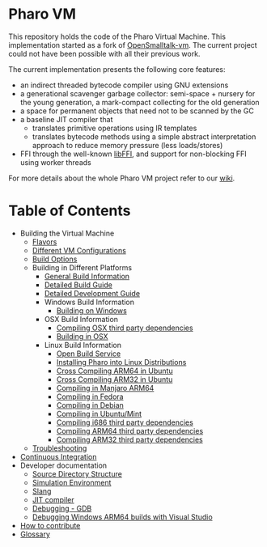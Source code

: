 # Pharo VM

This repository holds the code of the Pharo Virtual Machine.
This implementation started as a fork of [OpenSmalltalk-vm](https://github.com/OpenSmalltalk/opensmalltalk-vm).
The current project could not have been possible with all their previous work.

The current implementation presents the following core features:
- an indirect threaded bytecode compiler using GNU extensions
- a generational scavenger garbage collector: semi-space + nursery for the young generation, a mark-compact collecting for the old generation
- a space for permanent objects that need not to be scanned by the GC
- a baseline JIT compiler that
  - translates primitive operations using IR templates
  - translates bytecode methods using a simple abstract interpretation approach to reduce memory pressure (less loads/stores)
- FFI through the well-known [libFFI](https://github.com/libffi/libffi), and support for non-blocking FFI using worker threads

For more details about the whole Pharo VM project refer to our [wiki](../../wiki). 

# Table of Contents

- Building the Virtual Machine
  - [Flavors](https://github.com/pharo-project/pharo-vm/wiki/Flavors)
  - [Different VM Configurations](https://github.com/pharo-project/pharo-vm/wiki/PharoVM-Versions)
  - [Build Options](https://github.com/pharo-project/pharo-vm/wiki/CMake-Configuration-Options)
  - Building in Different Platforms
    - [General Build Information](https://github.com/pharo-project/pharo-vm/wiki/General-Build-Information)
    - [Detailed Build Guide](https://github.com/pharo-project/pharo-vm/wiki/Detailed-Build-Guide)
    - [Detailed Development Guide](https://github.com/pharo-project/pharo-vm/wiki/Detailed-Development-Guide)
    - Windows Build Information
      - [Building on Windows](https://github.com/pharo-project/pharo-vm/wiki/Building-on-Windows)
    - OSX Build Information
      - [Compiling OSX third party dependencies](https://github.com/pharo-project/pharo-vm/wiki/Building-OSX-ARM64-Third-Party-Dependencies)
      - [Building in OSX](https://github.com/pharo-project/pharo-vm/wiki/Building-in-OSX)
    - Linux Build Information
      - [Open Build Service](https://github.com/pharo-project/pharo-vm/wiki/Pharo-on-Open-Build-Service)
      - [Installing Pharo into Linux Distributions](https://github.com/pharo-project/pharo-vm/wiki/Installing-Pharo-into-Linux-distributions)
      - [Cross Compiling ARM64 in Ubuntu](https://github.com/pharo-project/pharo-vm/wiki/Crosscompiling-ARMv8-in-Ubuntu)
      - [Cross Compiling ARM32 in Ubuntu](https://github.com/pharo-project/pharo-vm/wiki/Crosscompiling-ARMv7-in-Ubuntu-for-Rasbian)
      - [Compiling in Manjaro ARM64](https://github.com/pharo-project/pharo-vm/wiki/Compiling-in-Manjaro-ARM64)
      - [Compiling in Fedora](https://github.com/pharo-project/pharo-vm/wiki/Compiling-in-Fedora)
      - [Compiling in Debian](https://github.com/pharo-project/pharo-vm/wiki/Compiling-in-Debian)
      - [Compiling in Ubuntu/Mint](https://github.com/pharo-project/pharo-vm/wiki/Compiling-in-Ubuntu)
      - [Compiling i686 third party dependencies](https://github.com/pharo-project/pharo-vm/wiki/Building-Linux-i686-(32bits)-Third-Party-Dependencies)
      - [Compiling ARM64 third party dependencies](https://github.com/pharo-project/pharo-vm/wiki/Building-Linux-ARM64-Third-Party-Dependencies)
      - [Compiling ARM32 third party dependencies](https://github.com/pharo-project/pharo-vm/wiki/Building-Linux-ARM32-Third-Party-Dependencies)
  - [Troubleshooting](https://github.com/pharo-project/pharo-vm/wiki/Troubleshooting)
- [Continuous Integration](https://github.com/pharo-project/pharo-vm/wiki/Continuous-Integration)
- Developer documentation
  - [Source Directory Structure](https://github.com/pharo-project/pharo-vm/wiki/Source-Directory-Structure)
  - [Simulation Environment](https://github.com/pharo-project/pharo-vm/wiki/Simulation-Environment)
  - [Slang](https://github.com/pharo-project/pharo-vm/wiki/Slang)
  - [JIT compiler](https://github.com/pharo-project/pharo-vm/wiki/JIT-Compiler)
  - [Debugging - GDB](https://github.com/pharo-project/pharo-vm/wiki/gdb)
  - [Debugging Windows ARM64 builds with Visual Studio](https://github.com/pharo-project/pharo-vm/wiki/Debugging-ARM64-on-Windows-with-Visual-Studio)
- [How to contribute](https://github.com/pharo-project/pharo-vm/wiki/How-to-contribute)
- [Glossary](https://github.com/pharo-project/pharo-vm/wiki/Glossary)
